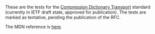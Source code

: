 These are the tests for the [Compression Dictionary Transport](https://datatracker.ietf.org/doc/draft-ietf-httpbis-compression-dictionary/) standard (currently in IETF draft state, approved for publication). The tests are marked as tentative, pending the publication of the RFC.

The MDN reference is [here](https://developer.mozilla.org/en-US/docs/Web/HTTP/Guides/Compression_dictionary_transport).